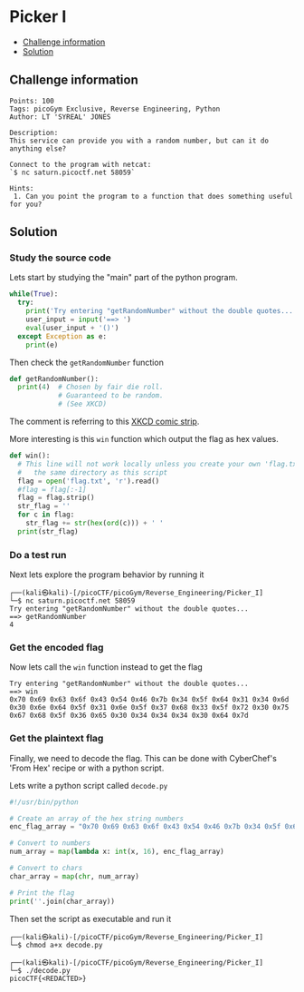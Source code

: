 # Picker I

- [Challenge information](Picker_I.md#challenge-information)
- [Solution](Picker_I.md#solution)

## Challenge information
```
Points: 100
Tags: picoGym Exclusive, Reverse Engineering, Python
Author: LT 'SYREAL' JONES

Description:
This service can provide you with a random number, but can it do anything else?

Connect to the program with netcat:
`$ nc saturn.picoctf.net 58059`

Hints:
 1. Can you point the program to a function that does something useful for you?
```

## Solution

### Study the source code

Lets start by studying the "main" part of the python program.
```python
while(True):
  try:
    print('Try entering "getRandomNumber" without the double quotes...')
    user_input = input('==> ')
    eval(user_input + '()')
  except Exception as e:
    print(e)
```

Then check the `getRandomNumber` function
```python
def getRandomNumber():
  print(4)  # Chosen by fair die roll.
            # Guaranteed to be random.
            # (See XKCD)
```

The comment is referring to this [XKCD comic strip](https://xkcd.com/221/).

More interesting is this `win` function which output the flag as hex values.
```python
def win():
  # This line will not work locally unless you create your own 'flag.txt' in
  #   the same directory as this script
  flag = open('flag.txt', 'r').read()
  #flag = flag[:-1]
  flag = flag.strip()
  str_flag = ''
  for c in flag:
    str_flag += str(hex(ord(c))) + ' '
  print(str_flag)
```

### Do a test run

Next lets explore the program behavior by running it
```
┌──(kali㉿kali)-[/picoCTF/picoGym/Reverse_Engineering/Picker_I]
└─$ nc saturn.picoctf.net 58059
Try entering "getRandomNumber" without the double quotes...
==> getRandomNumber
4
```

### Get the encoded flag

Now lets call the `win` function instead to get the flag
```
Try entering "getRandomNumber" without the double quotes...
==> win
0x70 0x69 0x63 0x6f 0x43 0x54 0x46 0x7b 0x34 0x5f 0x64 0x31 0x34 0x6d 0x30 0x6e 0x64 0x5f 0x31 0x6e 0x5f 0x37 0x68 0x33 0x5f 0x72 0x30 0x75 0x67 0x68 0x5f 0x36 0x65 0x30 0x34 0x34 0x34 0x30 0x64 0x7d 
```

### Get the plaintext flag

Finally, we need to decode the flag. This can be done with CyberChef's 'From Hex' recipe or with a python script.

Lets write a python script called `decode.py`
```python
#!/usr/bin/python

# Create an array of the hex string numbers
enc_flag_array = "0x70 0x69 0x63 0x6f 0x43 0x54 0x46 0x7b 0x34 0x5f 0x64 0x31 0x34 0x6d 0x30 0x6e 0x64 0x5f 0x31 0x6e 0x5f 0x37 0x68 0x33 0x5f 0x72 0x30 0x75 0x67 0x68 0x5f 0x36 0x65 0x30 0x34 0x34 0x34 0x30 0x64 0x7d ".split()

# Convert to numbers
num_array = map(lambda x: int(x, 16), enc_flag_array)

# Convert to chars
char_array = map(chr, num_array)

# Print the flag
print(''.join(char_array))
```

Then set the script as executable and run it
```
┌──(kali㉿kali)-[/picoCTF/picoGym/Reverse_Engineering/Picker_I]
└─$ chmod a+x decode.py                                           
                        
┌──(kali㉿kali)-[/picoCTF/picoGym/Reverse_Engineering/Picker_I]
└─$ ./decode.py   
picoCTF{<REDACTED>}
```
